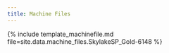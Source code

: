 ```yaml
---
title: Machine Files
---
```


{% include template_machinefile.md file=site.data.machine_files.SkylakeSP_Gold-6148 %}

